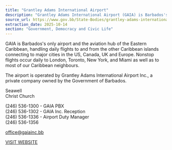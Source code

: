 ```yaml
---
title: "Grantley Adams International Airport"
description: "Grantley Adams International Airport (GAIA) is Barbados's sole airport and the Eastern Caribbean's aviation hub, facilitating daily international and regional flights, and is operated by a private company owned by the Government of Barbados."
source_url: https://www.gov.bb/State-Bodies/grantley-adams-international
extraction_date: 2025-10-14
section: "Government, Democracy and Civic Life"
---
```


GAIA is Barbados's only airport and the aviation hub of the Eastern Caribbean, handling daily flights to and from the other Caribbean islands connecting to major cities in the US, Canada, UK and Europe. Nonstop flights occur daily to London, Toronto, New York, and Miami as well as to most of our Caribbean neighbours.

The airport is operated by Grantley Adams International Airport Inc., a private company owned by the Government of Barbados.

Seawell  
Christ Church

(246) 536-1300 - GAIA PBX  
(246) 536-1302 - GAIA Inc. Reception  
(246) 536-1336 - Airport Duty Manager  
(246) 536-1356  

office@gaiainc.bb

[VISIT WEBSITE](http://www.gaia.bb/)
```